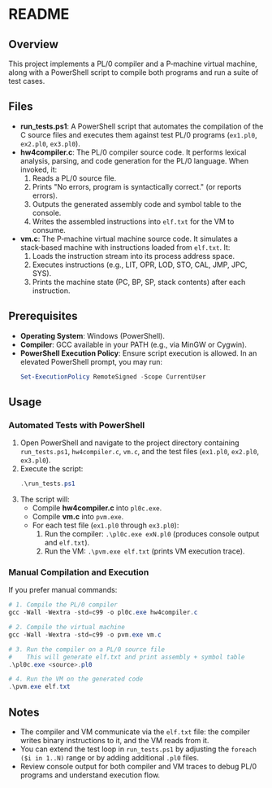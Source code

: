 # README

## Overview

This project implements a PL/0 compiler and a P‑machine virtual machine, along with a PowerShell script to compile both programs and run a suite of test cases.

## Files

- **run\_tests.ps1**: A PowerShell script that automates the compilation of the C source files and executes them against test PL/0 programs (`ex1.pl0`, `ex2.pl0`, `ex3.pl0`).
- **hw4compiler.c**: The PL/0 compiler source code. It performs lexical analysis, parsing, and code generation for the PL/0 language. When invoked, it:
  1. Reads a PL/0 source file.
  2. Prints "No errors, program is syntactically correct." (or reports errors).
  3. Outputs the generated assembly code and symbol table to the console.
  4. Writes the assembled instructions into `elf.txt` for the VM to consume.
- **vm.c**: The P‑machine virtual machine source code. It simulates a stack‑based machine with instructions loaded from `elf.txt`. It:
  1. Loads the instruction stream into its process address space.
  2. Executes instructions (e.g., LIT, OPR, LOD, STO, CAL, JMP, JPC, SYS).
  3. Prints the machine state (PC, BP, SP, stack contents) after each instruction.

## Prerequisites

- **Operating System**: Windows (PowerShell).
- **Compiler**: GCC available in your PATH (e.g., via MinGW or Cygwin).
- **PowerShell Execution Policy**: Ensure script execution is allowed. In an elevated PowerShell prompt, you may run:
  ```powershell
  Set-ExecutionPolicy RemoteSigned -Scope CurrentUser
  ```

## Usage

### Automated Tests with PowerShell

1. Open PowerShell and navigate to the project directory containing `run_tests.ps1`, `hw4compiler.c`, `vm.c`, and the test files (`ex1.pl0`, `ex2.pl0`, `ex3.pl0`).
2. Execute the script:
   ```powershell
   .\run_tests.ps1
   ```
3. The script will:
   - Compile **hw4compiler.c** into `pl0c.exe`.
   - Compile **vm.c** into `pvm.exe`.
   - For each test file (`ex1.pl0` through `ex3.pl0`):
     1. Run the compiler: `.\pl0c.exe exN.pl0` (produces console output and `elf.txt`).
     2. Run the VM: `.\pvm.exe elf.txt` (prints VM execution trace).

### Manual Compilation and Execution

If you prefer manual commands:

```powershell
# 1. Compile the PL/0 compiler
gcc -Wall -Wextra -std=c99 -o pl0c.exe hw4compiler.c

# 2. Compile the virtual machine
gcc -Wall -Wextra -std=c99 -o pvm.exe vm.c

# 3. Run the compiler on a PL/0 source file
#    This will generate elf.txt and print assembly + symbol table
.\pl0c.exe <source>.pl0

# 4. Run the VM on the generated code
.\pvm.exe elf.txt
```

## Notes

- The compiler and VM communicate via the `elf.txt` file: the compiler writes binary instructions to it, and the VM reads from it.
- You can extend the test loop in `run_tests.ps1` by adjusting the `foreach ($i in 1..N)` range or by adding additional `.pl0` files.
- Review console output for both compiler and VM traces to debug PL/0 programs and understand execution flow.

